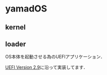 # yamadOS

## kernel

## loader

OS本体を起動させる為のUEFIアプリケーション．

[UEFI Version 2.9](https://uefi.org/sites/default/files/resources/UEFI_Spec_2_9_2021_03_18.pdf)に沿って実装してます．
